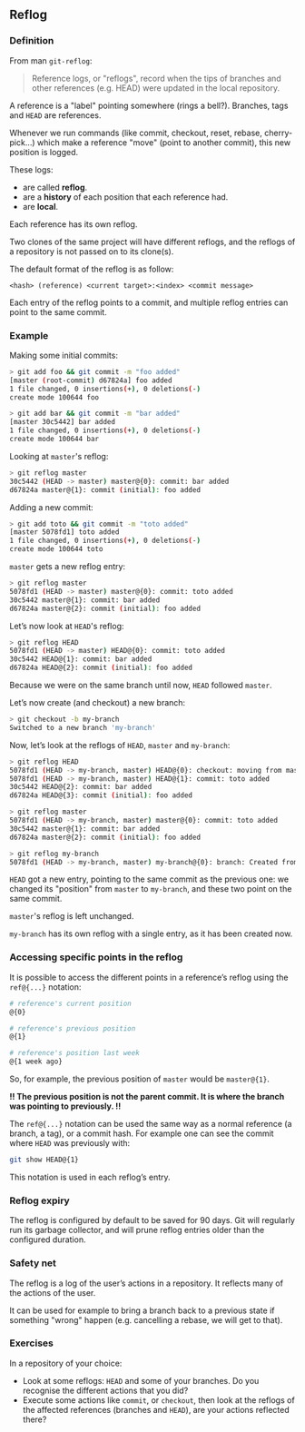 ## Reflog

### Definition

From man `git-reflog`:

> Reference logs, or "reflogs", record when the tips of branches and other references (e.g. HEAD) were updated in the local repository.

A reference is a "label" pointing somewhere (rings a bell?). Branches, tags and
`HEAD` are references.

Whenever we run commands (like commit, checkout, reset, rebase, cherry-
pick…) which make a reference "move" (point to another commit), this new
position is logged.

These logs:

- are called **reflog**.
- are a **history** of each position that each reference had.
- are **local**.

Each reference has its own reflog.

Two clones of the same project will have different reflogs, and the reflogs of a
repository is not passed on to its clone(s).

The default format of the reflog is as follow:

```
<hash> (reference) <current target>:<index> <commit message>
```

Each entry of the reflog points to a commit, and multiple reflog entries can
point to the same commit.

### Example

Making some initial commits:

```bash
> git add foo && git commit -m "foo added"
[master (root-commit) d67824a] foo added
1 file changed, 0 insertions(+), 0 deletions(-)
create mode 100644 foo

> git add bar && git commit -m "bar added"
[master 30c5442] bar added
1 file changed, 0 insertions(+), 0 deletions(-)
create mode 100644 bar
```

Looking at `master`'s reflog:

```bash
> git reflog master
30c5442 (HEAD -> master) master@{0}: commit: bar added
d67824a master@{1}: commit (initial): foo added
```

Adding a new commit:

```bash
> git add toto && git commit -m "toto added"
[master 5078fd1] toto added
1 file changed, 0 insertions(+), 0 deletions(-)
create mode 100644 toto
```

`master` gets a new reflog entry:

```bash
> git reflog master
5078fd1 (HEAD -> master) master@{0}: commit: toto added
30c5442 master@{1}: commit: bar added
d67824a master@{2}: commit (initial): foo added
```

Let’s now look at `HEAD`'s reflog:

```bash
> git reflog HEAD
5078fd1 (HEAD -> master) HEAD@{0}: commit: toto added
30c5442 HEAD@{1}: commit: bar added
d67824a HEAD@{2}: commit (initial): foo added
```

Because we were on the same branch until now, `HEAD` followed `master`.

Let’s now create (and checkout) a new branch:

```bash
> git checkout -b my-branch
Switched to a new branch 'my-branch'
```

Now, let’s look at the reflogs of `HEAD`, `master` and `my-branch`:

```bash
> git reflog HEAD
5078fd1 (HEAD -> my-branch, master) HEAD@{0}: checkout: moving from master to my-branch
5078fd1 (HEAD -> my-branch, master) HEAD@{1}: commit: toto added
30c5442 HEAD@{2}: commit: bar added
d67824a HEAD@{3}: commit (initial): foo added

> git reflog master
5078fd1 (HEAD -> my-branch, master) master@{0}: commit: toto added
30c5442 master@{1}: commit: bar added
d67824a master@{2}: commit (initial): foo added

> git reflog my-branch
5078fd1 (HEAD -> my-branch, master) my-branch@{0}: branch: Created from HEAD
```

`HEAD` got a new entry, pointing to the same commit as the previous one: we
changed its "position" from `master` to `my-branch`, and these two point on the
same commit.

`master`'s reflog is left unchanged.

`my-branch` has its own reflog with a single entry, as it has been created now.

### Accessing specific points in the reflog

It is possible to access the different points in a reference’s reflog using the
`ref@{...}` notation:

```bash
# reference's current position
@{0}

# reference's previous position
@{1}

# reference's position last week
@{1 week ago}
```

So, for example, the previous position of `master` would be `master@{1}`.

**!! The previous position is not the parent commit. It is where the branch was pointing to previously. !!**

The `ref@{...}` notation can be used the same way as a normal reference (a
branch, a tag), or a commit hash. For example one can see the commit where
`HEAD` was previously with:

```bash
git show HEAD@{1}
```

This notation is used in each reflog’s entry.

### Reflog expiry

The reflog is configured by default to be saved for 90 days. Git will regularly
run its garbage collector, and will prune reflog entries older than the configured
duration.

### Safety net

The reflog is a log of the user’s actions in a repository. It reflects many of the
actions of the user.

It can be used for example to bring a branch back to a previous state if
something "wrong" happen (e.g. cancelling a rebase, we will get to that).

### Exercises

In a repository of your choice:
- Look at some reflogs: `HEAD` and some of your branches. Do you recognise the different actions that you did?
- Execute some actions like `commit`, or `checkout`, then look at the reflogs of the affected references (branches and `HEAD`), are your actions reflected there?
